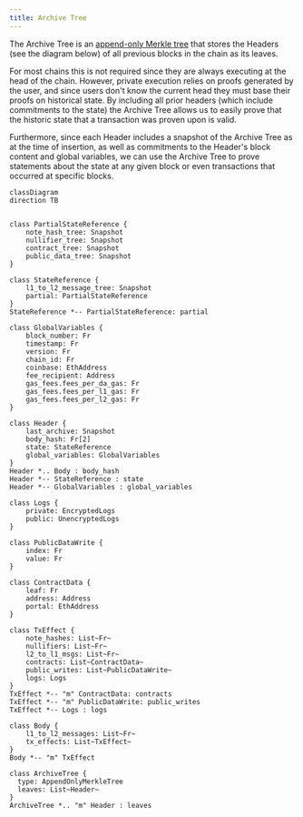 ```yaml
---
title: Archive Tree
---
```


The Archive Tree is an [append-only Merkle tree](./tree-implementations.md#append-only-merkle-trees) that stores the Headers (see the diagram below) of all previous blocks in the chain as its leaves.

For most chains this is not required since they are always executing at the head of the chain. However, private execution relies on proofs generated by the user, and since users don't know the current head they must base their proofs on historical state. By including all prior headers (which include commitments to the state) the Archive Tree allows us to easily prove that the historic state that a transaction was proven upon is valid.

Furthermore, since each Header includes a snapshot of the Archive Tree as at the time of insertion, as well as commitments to the Header's block content and global variables, we can use the Archive Tree to prove statements about the state at any given block or even transactions that occurred at specific blocks.

<!--
Mike review: some comments on naming:
- `PartialStateReference` is a collection of tree snapshots. A name like `StateTreeSnapshots` would be much clearer, imo. Similarly `StateReference` is also an unclear name imo; "reference" isn't precise enough. I should be able to know from the name what's included in a struct, without asking "What's included in that struct?".
- Why is the message tree snapshot separate from the other trees, in the `StateReference`?
- I'd renaming the data members of `Logs` to `encrypted` and `unencrypted`?
- I suggest removing the "m"s from the diagram, because they require explanation, so will confuse readers, and the nature of a `List` makes them superfluous.
- `l1_to_l2_messages`: List<Fr>`: Since each of these entries is of type `Fr`, are these in fact message hashes? If so, `l1_to_l2_message_hashes` is more correct.
    - We should add some comments below the diagram, to either explain or link to an explanation of how these `l1_to_l2_message_hashes` are computed.
- `l2_to_l1_msgs`
    - Inconsistent `msgs` vs `messages` for `l1_to_l2_messages`. Suggest using `messages` throughout.
    - If these are in fact message hashes, the same comments as I made for `l1_to_l2_messages` directly above would apply.
-->

<!--
Mike review: globals:
Do we have a section which explains globals? (I'm still working my way through the docs). In particular, elaborating on `chain_id` and `version` might be useful. (I've forgotten what the `version` relates to).
-->

<!--
Mike review: body_hash:
What's `body_hash`? What data is included in the preimage of this hash? What hash is used? We should add some precision to how we document hashes, seeking consistency of explanation across all pages. Copying some boilerplate commentary from my review of another section:

We should specify exactly how this hash is computed.
- Details of the hash to use, and a domain separator for the hash. We might not know the final hash that we'll use, but we should propose one, and we should probably also give each hash a name.
    - E.g. `contract_address = contract_address_hash("contract_address".to_field(), version.to_field(), registerer_address.to_field(), etc...)` where `contract_address_hash = pedersen_hash` (for now).
-->

<!--
Mike review: a note on the contract tree:
We'll be removing the contract tree and contract deployment data, in favour of using the nullifier tree to store contract class data and contract instance data, and events to broadcast contract data to the world (see the `contract-deployment` section of these docs for more details (there are still some review comments to be addressed in branch `mc/yp-review-contract-deployment`)).
Therefore, we can probably remove the `contract_tree` and `ContractData` references from the diagram below.
-->

<!-- NOTE: If you're editing this diagram, there will be other diagrams (e.g. in the rollup-circuits / circuits sections) that will need to be updated too. There are also class definitions in other sections which will need to be updated. -->

```mermaid
classDiagram
direction TB


class PartialStateReference {
    note_hash_tree: Snapshot
    nullifier_tree: Snapshot
    contract_tree: Snapshot
    public_data_tree: Snapshot
}

class StateReference {
    l1_to_l2_message_tree: Snapshot
    partial: PartialStateReference
}
StateReference *-- PartialStateReference: partial

class GlobalVariables {
    block_number: Fr
    timestamp: Fr
    version: Fr
    chain_id: Fr
    coinbase: EthAddress
    fee_recipient: Address
    gas_fees.fees_per_da_gas: Fr
    gas_fees.fees_per_l1_gas: Fr
    gas_fees.fees_per_l2_gas: Fr
}

class Header {
    last_archive: Snapshot
    body_hash: Fr[2]
    state: StateReference
    global_variables: GlobalVariables
}
Header *.. Body : body_hash
Header *-- StateReference : state
Header *-- GlobalVariables : global_variables

class Logs {
    private: EncryptedLogs
    public: UnencryptedLogs
}

class PublicDataWrite {
    index: Fr
    value: Fr
}

class ContractData {
    leaf: Fr
    address: Address
    portal: EthAddress
}

class TxEffect {
    note_hashes: List~Fr~
    nullifiers: List~Fr~
    l2_to_l1_msgs: List~Fr~
    contracts: List~ContractData~
    public_writes: List~PublicDataWrite~
    logs: Logs
}
TxEffect *-- "m" ContractData: contracts
TxEffect *-- "m" PublicDataWrite: public_writes
TxEffect *-- Logs : logs

class Body {
    l1_to_l2_messages: List~Fr~
    tx_effects: List~TxEffect~
}
Body *-- "m" TxEffect

class ArchiveTree {
  type: AppendOnlyMerkleTree
  leaves: List~Header~
}
ArchiveTree *.. "m" Header : leaves
```
